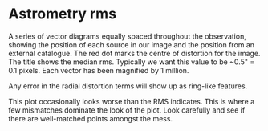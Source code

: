 # Astrometry rms

A series of vector diagrams equally spaced throughout the observation, showing the position of each source in our image and the position from an external catalogue. The red dot marks the centre of distortion for the image. The title shows the median rms. Typically we want this value to be ~0.5" = 0.1 pixels. Each vector has been magnified by 1 million.

Any error in the radial distortion terms will show up as ring-like features.

This plot occasionally looks worse than the RMS indicates. This is where a few mismatches dominate the look of the plot. Look carefully and see if there are well-matched points amongst the mess.
